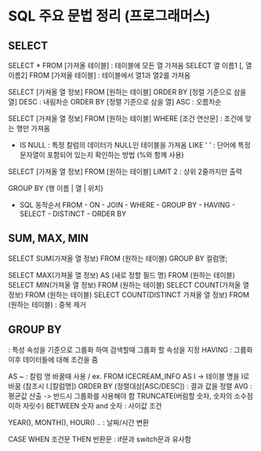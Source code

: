 # SQL 주요 문법 정리 (프로그래머스)

## SELECT
SELECT * FROM [가져올 테이블] : 테이블에 모든 열 가져옴
SELECT 열 이름1 [, 열 이름2] FROM [가져올 테이블] : 테이블에서 열1과 열2를 가져옴

SELECT [가져올 열 정보] FROM [원하는 테이블]
ORDER BY [정렬 기준으로 삼을 열] DESC : 내림차순
ORDER BY [정렬 기준으로 삼을 열] ASC : 오름차순

SELECT [가져올 열 정보] FROM [원하는 테이블]
WHERE [조건 연산문] : 조건에 맞는 행만 가져옴
+ IS NULL : 특정 칼럼의 데이터가 NULL인 테이블을 가져옴
LIKE ' ' : 단어에 특정 문자열이 포함되어 있는지 확인하는 방법 (%와 함께 사용)

SELECT [가져올 열 정보] FROM [원하는 테이블]
LIMIT 2 : 상위 2줄까지만 출력

GROUP BY {행 이름 | 열 | 위치} 

- SQL 동작순서
FROM - ON - JOIN - WHERE - GROUP BY - HAVING - SELECT - DISTINCT - ORDER BY

## SUM, MAX, MIN

SELECT SUM(가져올 열 정보) FROM (원하는 테이블)
GROUP BY 컬럼명;

SELECT MAX(가져올 열 정보) AS (새로 정할 필드 명) FROM (원하는 테이블)
SELECT MIN(가져올 열 정보) FROM (원하는 테이블)
SELECT COUNT(가져올 열 정보) FROM (원하는 테이블)
SELECT COUNT(DISTINCT 가져올 열 정보) FROM (원하는 테이블) : 중복 제거

## GROUP BY
: 특성 속성을 기준으로 그룹화 하여 검색할때 그룹화 할 속성을 지정
HAVING : 그룹화 이후 데이터들에 대해 조건을 줌

AS ~ : 칼럼 명 바꿀때 사용 / ex. FROM ICECREAM_INFO AS I -> 테이블 명을 I로 바꿈 (참조시 I.[칼럼명])
ORDER BY (정렬대상[ASC/DESC]) : 결과 값을 정렬
AVG : 평균값 산출 -> 반드시 그룹화를 사용해야 함
TRUNCATE(버림할 숫자, 숫자의 소수점 이하 자릿수) 
BETWEEN 숫자 and 숫자 : 사이값 조건

YEAR(), MONTH(), HOUR() .. : 날짜/시간 변환

CASE WHEN 조건문 THEN 반환문 : if문과 switch문과 유사함